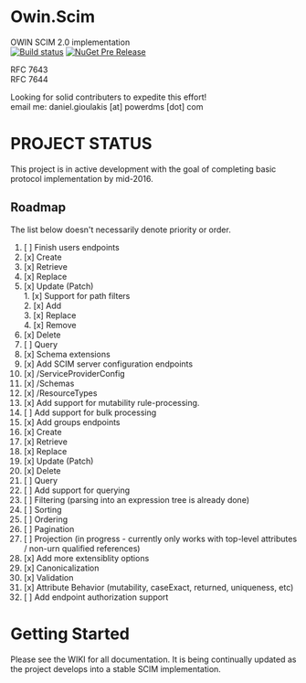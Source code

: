 # Owin.Scim
OWIN SCIM 2.0 implementation  
[![Build status](https://ci.appveyor.com/api/projects/status/qgblu9mx4f53tvee/branch/master?svg=true)](https://ci.appveyor.com/project/powerdms/owin-scim/branch/master) [![NuGet Pre Release](https://img.shields.io/nuget/vpre/Owin.Scim.svg?maxAge=1800)](https://www.nuget.org/packages/Owin.Scim/)

RFC 7643  
RFC 7644

Looking for solid contributers to expedite this effort!  
email me:  daniel.gioulakis [at] powerdms [dot] com

PROJECT STATUS
==============
This project is in active development with the goal of completing basic protocol implementation by mid-2016.

Roadmap
-------
The list below doesn't necessarily denote priority or order.

1. [ ] Finish users endpoints
  1. [x] Create  
  2. [x] Retrieve  
  3. [x] Replace  
  4. [x] Update (Patch)  
    1. [x] Support for path filters  
    2. [x] Add  
    3. [x] Replace  
    4. [x] Remove  
  5. [x] Delete  
  6. [ ] Query
2. [x] Schema extensions
3. [x] Add SCIM server configuration endpoints
  1. [x] /ServiceProviderConfig
  2. [x] /Schemas
  3. [x] /ResourceTypes
4. [x] Add support for mutability rule-processing.
5. [ ] Add support for bulk processing
6. [x] Add groups endpoints
  1. [x] Create
  2. [x] Retrieve
  3. [x] Replace
  4. [x] Update (Patch)
  5. [x] Delete  
  6. [ ] Query
7. [ ] Add support for querying
  1. [ ] Filtering (parsing into an expression tree is already done)
  2. [ ] Sorting
  3. [ ] Ordering
  4. [ ] Pagination
  5. [ ] Projection (in progress - currently only works with top-level attributes / non-urn qualified references)
8. [x] Add more extensiblity options
  1. [x] Canonicalization  
  2. [x] Validation  
  3. [x] Attribute Behavior (mutability, caseExact, returned, uniqueness, etc)
9. [ ] Add endpoint authorization support

Getting Started
===============
Please see the WIKI for all documentation. It is being continually updated as the project develops into a stable SCIM implementation.
